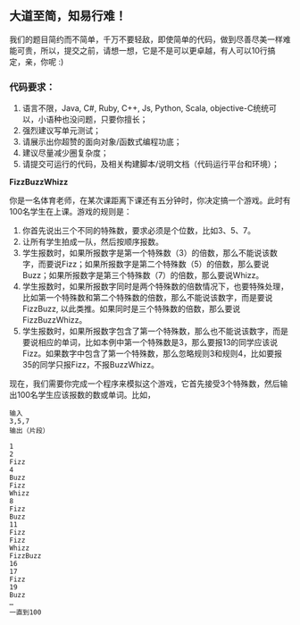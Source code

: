 ## 大道至简，知易行难！

我们的题目简约而不简单，千万不要轻敌，即使简单的代码，做到尽善尽美一样难能可贵，所以，提交之前，请想一想，它是不是可以更卓越，有人可以10行搞定，亲，你呢 :)

### 代码要求：

1. 语言不限，Java, C#, Ruby, C++, Js, Python, Scala, objective-C统统可以，小语种也没问题，只要你擅长；
2. 强烈建议写单元测试；
3. 请展示出你超赞的面向对象/函数式编程功底；
4. 建议尽量减少圈复杂度；
5. 请提交可运行的代码，及相关构建脚本/说明文档（代码运行平台和环境）；

__FizzBuzzWhizz__

你是一名体育老师，在某次课距离下课还有五分钟时，你决定搞一个游戏。此时有100名学生在上课。游戏的规则是：

1. 你首先说出三个不同的特殊数，要求必须是个位数，比如3、5、7。
2. 让所有学生拍成一队，然后按顺序报数。
3. 学生报数时，如果所报数字是第一个特殊数（3）的倍数，那么不能说该数字，而要说Fizz；如果所报数字是第二个特殊数（5）的倍数，那么要说Buzz；如果所报数字是第三个特殊数（7）的倍数，那么要说Whizz。
4. 学生报数时，如果所报数字同时是两个特殊数的倍数情况下，也要特殊处理，比如第一个特殊数和第二个特殊数的倍数，那么不能说该数字，而是要说FizzBuzz, 以此类推。如果同时是三个特殊数的倍数，那么要说FizzBuzzWhizz。
5. 学生报数时，如果所报数字包含了第一个特殊数，那么也不能说该数字，而是要说相应的单词，比如本例中第一个特殊数是3，那么要报13的同学应该说Fizz。如果数字中包含了第一个特殊数，那么忽略规则3和规则4，比如要报35的同学只报Fizz，不报BuzzWhizz。

现在，我们需要你完成一个程序来模拟这个游戏，它首先接受3个特殊数，然后输出100名学生应该报数的数或单词。比如，

```
输入
3,5,7
输出（片段）

1
2
Fizz
4
Buzz
Fizz
Whizz
8
Fizz
Buzz
11
Fizz
Fizz
Whizz
FizzBuzz
16
17
Fizz
19
Buzz
…
一直到100
```
